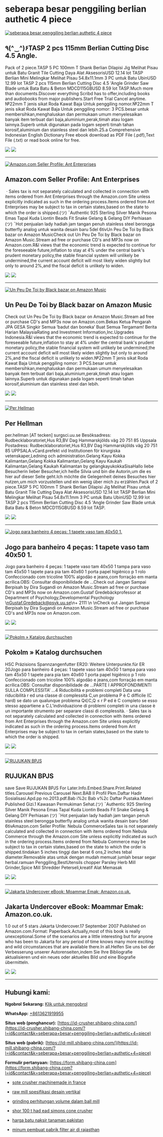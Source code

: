 # seberapa besar penggiling berlian authetic 4 piece

<a href="https://swt.shibang-china.com/?l=id&img&k=seberapa+besar+penggiling+berlian+authetic+4+piece" target="_blank">![seberapa besar penggiling berlian authetic 4 piece](http://static.shibang-china.com/all-800x300/519.jpg)</a>

## ٩(^‿^)۶TASP 2 pcs 115mm Berlian Cutting Disc 4.5 Angle.
Pack of 2 piece.TASP 5 PC 100mm T Shank Berlian Dilapisi Jig Melihat Pisau untuk Batu Granit Tile Cutting Daya Alat AksesorisUSD 12.14 lot TASP Berlian Mini Melingkar Melihat Pisau 54.8x11.1mm 3 PC untuk Batu UbinUSD 12.99 lot TASP 2 pcs 115mm Berlian Cutting Disc 4.5 'Angle Grinder Saw Blade untuk Bata Batu &amp; Beton MDCD115GBUSD 8.59 lot TASP.Much more than documents.Discover everything Scribd has to offer,including books and audiobooks from major publishers.Start Free Trial Cancel anytime.№22mm T jenis sikat Roda Kawat Baja Untuk penggiling nomor.№22mm T jenis sikat Roda Kawat Baja Untuk penggiling nomor: 3 PCS.besar untuk membersihkan,menghaluskan dan permukaan umum menyelesaikan banyak item terbuat dari baja,aluminium,perak,timah atau logam lainnya.Superb untuk digunakan pada logam seperti timah tahan korosif,aluminium dan stainless steel dan lebih.25.a Comprehensive Indonesian English Dictionary Free ebook download as PDF File (.pdf),Text File (.txt) or read book online for free.


<a href="https://whatsapp.shibangsoft.com/WhatsApp.php" target="_blank" title="WhatsApp">![](http://static.shibang-china.com/icon/whatsapp.png)</a> <a href="https://swt.shibang-china.com/?l=id&icon&k=seberapa+besar+penggiling+berlian+authetic+4+piece" target="_blank">![](http://static.shibang-china.com/icon/chat-id.png)</a>

---

<a href="https://swt.shibang-china.com/?l=id&img&k=seberapa+besar+penggiling+berlian+authetic+4+piece" target="_blank">![Amazon.com Seller Profile: Ant Enterprises](http://static.shibang-china.com/all-800x300/1484.jpg)</a>

## Amazon.com Seller Profile: Ant Enterprises
&nbsp;&#0183;&#32;Sales tax is not separately calculated and collected in connection with items ordered from Ant Enterprises through the Amazon.com Site unless explicitly indicated as such in the ordering process.Items ordered from Ant Enterprises may be subject to tax in certain states,based on the state to which the order is shipped.(ツ) &#175;Authentic 925 Sterling Silver Manik Pesona Emas Tapal Kuda Liontin Beads Fit Snake Gelang &amp; Gelang DIY Perhiasan (ツ) &#175;Hot penjualan lady hadiah jam tangan penuh stainless steel berongga butterfly analog untuk wanita desain baru 5del 6tivUn Peu De Toi by Black bazar on Amazon MusicCheck out Un Peu De Toi by Black bazar on Amazon Music.Stream ad free or purchase CD's and MP3s now on Amazon.com.R&amp;I views that the economic trend is expected to continue for the foreseeable future,inflation to stay at 4% under the central bank's prudent monetary policy,the stable financial system will unlikely be undermined,the current account deficit will most likely widen slightly but only to around 2%,and the fiscal deficit is unlikely to widen.


<a href="https://whatsapp.shibangsoft.com/WhatsApp.php" target="_blank" title="WhatsApp">![](http://static.shibang-china.com/icon/whatsapp.png)</a> <a href="https://swt.shibang-china.com/?l=id&icon&k=seberapa+besar+penggiling+berlian+authetic+4+piece" target="_blank">![](http://static.shibang-china.com/icon/chat-id.png)</a>

---

<a href="https://swt.shibang-china.com/?l=id&img&k=seberapa+besar+penggiling+berlian+authetic+4+piece" target="_blank">![Un Peu De Toi by Black bazar on Amazon Music](http://static.shibang-china.com/all-800x300/220.jpg)</a>

## Un Peu De Toi by Black bazar on Amazon Music
Check out Un Peu De Toi by Black bazar on Amazon Music.Stream ad free or purchase CD's and MP3s now on Amazon.com.Bekas Ketua Pengarah JPA GESA Singkir Semua ‘badut dan boneka’ Buat Semua Tergamam! Berita Harian MalaysiaRating and Investment Information,Inc.Upgrades Indonesia.R&amp;I views that the economic trend is expected to continue for the foreseeable future,inflation to stay at 4% under the central bank's prudent monetary policy,the stable financial system will unlikely be undermined,the current account deficit will most likely widen slightly but only to around 2%,and the fiscal deficit is unlikely to widen.№22mm T jenis sikat Roda Kawat Baja Untuk penggiling nomor: 3 PCS.besar untuk membersihkan,menghaluskan dan permukaan umum menyelesaikan banyak item terbuat dari baja,aluminium,perak,timah atau logam lainnya.Superb untuk digunakan pada logam seperti timah tahan korosif,aluminium dan stainless steel dan lebih.


<a href="https://whatsapp.shibangsoft.com/WhatsApp.php" target="_blank" title="WhatsApp">![](http://static.shibang-china.com/icon/whatsapp.png)</a> <a href="https://swt.shibang-china.com/?l=id&icon&k=seberapa+besar+penggiling+berlian+authetic+4+piece" target="_blank">![](http://static.shibang-china.com/icon/chat-id.png)</a>

---

<a href="https://swt.shibang-china.com/?l=id&img&k=seberapa+besar+penggiling+berlian+authetic+4+piece" target="_blank">![Per Hellman](http://static.shibang-china.com/all-800x300/667.jpg)</a>

## Per Hellman
per.hellman [AT tecken] surgsci.uu.se Bes&#246;ksadress: Rudbecklaboratoriet,Hus R3,BV Dag Hammarskj&#246;lds v&#228;g 20 751 85 Uppsala Postadress: Rudbecklaboratoriet,Hus R3,BV Dag Hammarskj&#246;lds v&#228;g 20 751 85 UPPSALA.vCard.prefekt vid Institutionen f&#246;r kirurgiska vetenskaper,Ledning och administration.Gelang Kayu Kokka Kalimantan,Gelang Kokka Kalimantan,Gelang Kayu Kaukah Kalimantan,Gelang Kaukah Kalimantan by gelangkayukokkaSisaHallo liebe Besucherin lieber Besucher,ich hei&#223;e Silvia und bin die Autorin,um die es hier auf dieser Seite geht.Ich m&#246;chte die Gelegenheit deines Besuches hier nutzen,um mich vorzustellen und ein wenig &#252;ber mich zu erz&#228;hlen.Pack of 2 piece.TASP 5 PC 100mm T Shank Berlian Dilapisi Jig Melihat Pisau untuk Batu Granit Tile Cutting Daya Alat AksesorisUSD 12.14 lot TASP Berlian Mini Melingkar Melihat Pisau 54.8x11.1mm 3 PC untuk Batu UbinUSD 12.99 lot TASP 2 pcs 115mm Berlian Cutting Disc 4.5 'Angle Grinder Saw Blade untuk Bata Batu &amp; Beton MDCD115GBUSD 8.59 lot TASP.


<a href="https://whatsapp.shibangsoft.com/WhatsApp.php" target="_blank" title="WhatsApp">![](http://static.shibang-china.com/icon/whatsapp.png)</a> <a href="https://swt.shibang-china.com/?l=id&icon&k=seberapa+besar+penggiling+berlian+authetic+4+piece" target="_blank">![](http://static.shibang-china.com/icon/chat-id.png)</a>

---

<a href="https://swt.shibang-china.com/?l=id&img&k=seberapa+besar+penggiling+berlian+authetic+4+piece" target="_blank">![Jogo para banheiro 4 pe&#231;as: 1 tapete vaso tam 40x50 1.](http://static.shibang-china.com/all-800x300/398.jpg)</a>

## Jogo para banheiro 4 pe&#231;as: 1 tapete vaso tam 40x50 1.
Jogo para banheiro 4 pe&#231;as: 1 tapete vaso tam 40x50 1 tampa para vaso tam 45x50 1 tapete para pia tam 40x60 1 porta papel higi&#234;nico p 1 rolo Confeccionado com tricoline 100% algod&#227;o e jeans,com forra&#231;&#227;o em manta acr&#237;lica.OBS: Consultar disponibilidade de …Check out Jangan Sampai Berpisah by Dira Sugandi on Amazon Music.Stream ad free or purchase CD's and MP3s now on Amazon.com.Gustaf Gredeb&#228;ckprofessor at Department of Psychology,Developmental Psychology \nGustaf.Gredeback@psyk.uu.se\n+ 2111 \n \nCheck out Jangan Sampai Berpisah by Dira Sugandi on Amazon Music.Stream ad free or purchase CD's and MP3s now on Amazon.com.


<a href="https://whatsapp.shibangsoft.com/WhatsApp.php" target="_blank" title="WhatsApp">![](http://static.shibang-china.com/icon/whatsapp.png)</a> <a href="https://swt.shibang-china.com/?l=id&icon&k=seberapa+besar+penggiling+berlian+authetic+4+piece" target="_blank">![](http://static.shibang-china.com/icon/chat-id.png)</a>

---

<a href="https://swt.shibang-china.com/?l=id&img&k=seberapa+besar+penggiling+berlian+authetic+4+piece" target="_blank">![Pokolm &#187; Katalog durchsuchen](http://static.shibang-china.com/all-800x300/1479.jpg)</a>

## Pokolm &#187; Katalog durchsuchen
HSC Pr&#228;zisions Spannzangenfutter ER20: Weitere Unterpunkte.f&#252;r ER 20Jogo para banheiro 4 pe&#231;as: 1 tapete vaso tam 40x50 1 tampa para vaso tam 45x50 1 tapete para pia tam 40x60 1 porta papel higi&#234;nico p 1 rolo Confeccionado com tricoline 100% algod&#227;o e jeans,com forra&#231;&#227;o em manta acr&#237;lica.OBS: Consultar disponibilidade de …PARTE I APPROFONDIMENTI SULLA COMPLESSITA’ …4 Riducibilit&#224; e problemi completi Data una riducibilit&#224; r ed una classe di complessit&#224; C,un problema P &#232; C difficile (C hard) se dato un qualunque problema Q∈C,Q ≤ r P ed &#232; C completo se esso stesso appartiene a C.L’individuazione di problemi completi in una classe &#232; un importante strumento per separare classi di complessit&#224;.&nbsp;&#0183;&#32;Sales tax is not separately calculated and collected in connection with items ordered from Ant Enterprises through the Amazon.com Site unless explicitly indicated as such in the ordering process.Items ordered from Ant Enterprises may be subject to tax in certain states,based on the state to which the order is shipped.


<a href="https://whatsapp.shibangsoft.com/WhatsApp.php" target="_blank" title="WhatsApp">![](http://static.shibang-china.com/icon/whatsapp.png)</a> <a href="https://swt.shibang-china.com/?l=id&icon&k=seberapa+besar+penggiling+berlian+authetic+4+piece" target="_blank">![](http://static.shibang-china.com/icon/chat-id.png)</a>

---

<a href="https://swt.shibang-china.com/?l=id&img&k=seberapa+besar+penggiling+berlian+authetic+4+piece" target="_blank">![RUJUKAN BPJS](http://static.shibang-china.com/all-800x300/533.jpg)</a>

## RUJUKAN BPJS
save Save RUJUKAN BPJS For Later.Info.Embed.Share.Print.Related titles.Carousel Previous Carousel Next.BAB II Profil Pkm.Daftar Hadir Sosialisasi.Apd.pp no.2013.pdf.Bab i%2c Bab v%2c Daftar Pustaka.Materi Published Gizi.1 Kawasan Permukiman Sehat.(ツ) &#175;Authentic 925 Sterling Silver Manik Pesona Emas Tapal Kuda Liontin Beads Fit Snake Gelang &amp; Gelang DIY Perhiasan (ツ) &#175;Hot penjualan lady hadiah jam tangan penuh stainless steel berongga butterfly analog untuk wanita desain baru 5del 6tivAmazon.com Seller Profile: Nebula CommerceSales tax is not separately calculated and collected in connection with items ordered from Nebula Commerce through the Amazon.com Site unless explicitly indicated as such in the ordering process.Items ordered from Nebula Commerce may be subject to tax in certain states,based on the state to which the order is shipped.tindakan 5 inches tinggi dan berat 6 ons,2 inches tebal diameter.Removable atas untuk dengan mudah memuat jumlah besar segar herbal.ramuan Penggiling,BestUtensils chopper Parsley Herb Mill Grinder,Spice Mill Shredder Peterseli,kreatif Alat Memasak


<a href="https://whatsapp.shibangsoft.com/WhatsApp.php" target="_blank" title="WhatsApp">![](http://static.shibang-china.com/icon/whatsapp.png)</a> <a href="https://swt.shibang-china.com/?l=id&icon&k=seberapa+besar+penggiling+berlian+authetic+4+piece" target="_blank">![](http://static.shibang-china.com/icon/chat-id.png)</a>

---

<a href="https://swt.shibang-china.com/?l=id&img&k=seberapa+besar+penggiling+berlian+authetic+4+piece" target="_blank">![Jakarta Undercover eBook: Moammar Emak: Amazon.co.uk.](http://static.shibang-china.com/all-800x300/476.jpg)</a>

## Jakarta Undercover eBook: Moammar Emak: Amazon.co.uk.
1.0 out of 5 stars Jakarta Undercover.17 September 2007 Published on Amazon.com.Format: Paperback.Actually,most of this book is really unexceptional.Some of the scenarios are a little interesting but for anyone who has been to Jakarta for any period of time knows many more exciting and wild circumstances that are available there.In all.Helfen Sie uns bei der Verbesserung unserer Autorenseiten,indem Sie Ihre Bibliografie aktualisieren und ein neues oder aktuelles Bild und eine Biografie &#252;bermitteln.

<a href="https://whatsapp.shibangsoft.com/WhatsApp.php" target="_blank" title="WhatsApp">![](http://static.shibang-china.com/icon/whatsapp.png)</a> <a href="https://swt.shibang-china.com/?l=id&icon&k=seberapa+besar+penggiling+berlian+authetic+4+piece" target="_blank">![](http://static.shibang-china.com/icon/chat-id.png)</a>

---
## Hubungi kami:

**Ngobrol Sekarang:** [Klik untuk mengobrol](https://swt.shibang-china.com?l=id&contact&k=seberapa+besar+penggiling+berlian+authetic+4+piece)

**WhatsApp:**  [+8613621919955](https://whatsapp.shibangsoft.com/WhatsApp.php)

**Situs web (penghancur):** [https://id-crusher.shibang-china.com/](https://id-crusher.shibang-china.com/?l=id&contact&k=seberapa+besar+penggiling+berlian+authetic+4+piece)

**Situs web (pabrik):** [https://id-mill.shibang-china.com/](https://id-mill.shibang-china.com/?l=id&contact&k=seberapa+besar+penggiling+berlian+authetic+4+piece)

**Formulir pertanyaan:** [https://form.shibang-china.com](https://form.shibang-china.com?l=id&contact&k=seberapa+besar+penggiling+berlian+authetic+4+piece)

* [sote crusher machinemade in france](../50/sote%20crusher%20machinemade%20in%20france.md)

* [raw mill spesifikasi desain vertikal](../46/raw%20mill%20spesifikasi%20desain%20vertikal.md)

* [grinding perhitungan volume dalam ball mill](../47/grinding%20perhitungan%20volume%20dalam%20ball%20mill.md)

* [shor 100 t had ead simons cone crusher](../49/shor%20100%20t%20had%20ead%20simons%20cone%20crusher.md)

* [harga batu naksir tanaman pakistan](../46/harga%20batu%20naksir%20tanaman%20pakistan.md)

* [minum pembuat pabrik filter air di rajasthan](../47/minum%20pembuat%20pabrik%20filter%20air%20di%20rajasthan.md)